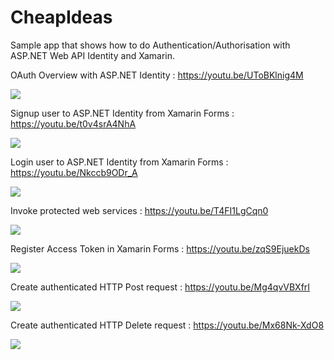 # CheapIdeas
Sample app that shows how to do Authentication/Authorisation with ASP.NET Web API Identity and Xamarin.

OAuth Overview with ASP.NET Identity : https://youtu.be/UToBKlnig4M

<a href="https://youtu.be/UToBKlnig4M">
<img src="https://github.com/HoussemDellai/CheapIdeas/blob/master/items/oauth%20en.jpg?raw=true" />
</a>

</br>

Signup user to ASP.NET Identity from Xamarin Forms : https://youtu.be/t0v4srA4NhA

<a href="https://youtu.be/t0v4srA4NhA">
<img src="https://github.com/HoussemDellai/CheapIdeas/blob/master/items/signup.jpg?raw=true" />
</a>

</br>

Login user to ASP.NET Identity from Xamarin Forms : https://youtu.be/Nkccb9ODr_A

<a href="https://youtu.be/Nkccb9ODr_A">
<img src="https://github.com/HoussemDellai/CheapIdeas/blob/master/items/login.jpg?raw=true" />
</a>

</br>

Invoke protected web services : https://youtu.be/T4FI1LgCqn0

<a href="https://youtu.be/T4FI1LgCqn0">
<img src="https://github.com/HoussemDellai/CheapIdeas/blob/master/items/invoke.jpg?raw=true" />
</a>

</br>

Register Access Token in Xamarin Forms : https://youtu.be/zqS9EjuekDs

<a href="https://youtu.be/zqS9EjuekDs">
<img src="https://github.com/HoussemDellai/CheapIdeas/blob/master/items/Register%20access%20Token%20-%20Houssem%20Dellai.png?raw=true" />
</a>

</br>

Create authenticated HTTP Post request : https://youtu.be/Mg4qvVBXfrI

<a href="https://youtu.be/Mg4qvVBXfrI">
<img src="https://github.com/HoussemDellai/CheapIdeas/blob/master/items/Post%20HTTP%20-%20Houssem%20Dellai.png?raw=true" />
</a>

</br>

Create authenticated HTTP Delete request : https://youtu.be/Mx68Nk-XdO8

<a href="https://youtu.be/Mx68Nk-XdO8">
<img src="https://github.com/HoussemDellai/CheapIdeas/blob/master/items/HTTP%20Delete.jpg?raw=true" />
</a>

